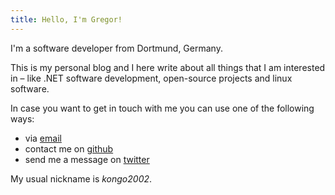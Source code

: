 ```yaml
---
title: Hello, I'm Gregor!
---
```

I'm a software developer from Dortmund, Germany.

This is my personal blog and I here write about all things that I am interested
in – like .NET software development, open-source projects and linux software.

In case you want to get in touch with me you can use one of the following ways:

* via [email][1]
* contact me on [github][2]
* send me a message on [twitter][3]

My usual nickname is *kongo2002*.

[1]: mailto:gregor@uhlenheuer.net
[2]: https://github.com/kongo2002
[3]: http://twitter.com/kongo2002
